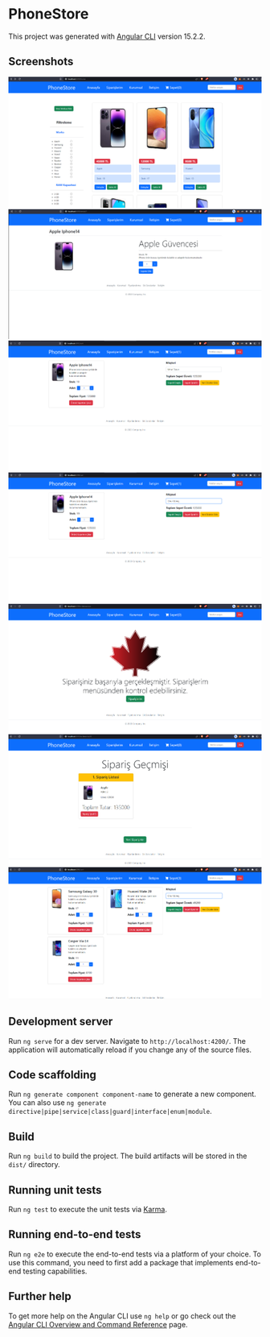 # PhoneStore

This project was generated with [Angular CLI](https://github.com/angular/angular-cli) version 15.2.2.

## Screenshots


![phoneStore!](/src/assets/screenshots/1.png "index page")
![phoneStore!](/src/assets/screenshots/2.png "index page")
![phoneStore!](/src/assets/screenshots/3.png "index page")
![phoneStore!](/src/assets/screenshots/4.png "index page")
![phoneStore!](/src/assets/screenshots/5.png "index page")
![phoneStore!](/src/assets/screenshots/6.png "index page")
![phoneStore!](/src/assets/screenshots/7.png "index page")

## Development server

Run `ng serve` for a dev server. Navigate to `http://localhost:4200/`. The application will automatically reload if you change any of the source files.

## Code scaffolding

Run `ng generate component component-name` to generate a new component. You can also use `ng generate directive|pipe|service|class|guard|interface|enum|module`.

## Build

Run `ng build` to build the project. The build artifacts will be stored in the `dist/` directory.

## Running unit tests

Run `ng test` to execute the unit tests via [Karma](https://karma-runner.github.io).

## Running end-to-end tests

Run `ng e2e` to execute the end-to-end tests via a platform of your choice. To use this command, you need to first add a package that implements end-to-end testing capabilities.

## Further help

To get more help on the Angular CLI use `ng help` or go check out the [Angular CLI Overview and Command Reference](https://angular.io/cli) page.
